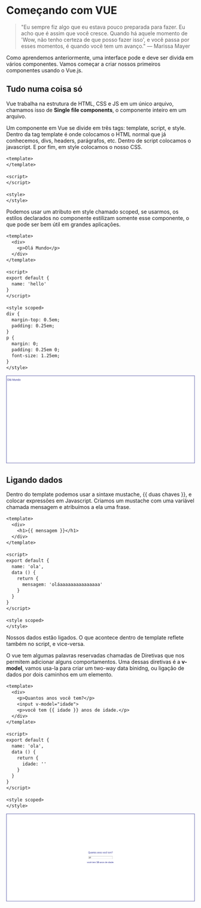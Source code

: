 # Começando com VUE

> "Eu sempre fiz algo que eu estava pouco preparada para fazer. Eu acho que é assim que você cresce. Quando há aquele momento de 'Wow, não tenho certeza de que posso fazer isso', e você passa por esses momentos, é quando você tem um avanço."
> — Marissa Mayer

Como aprendemos anteriormente, uma interface pode e deve ser divida em vários componentes. Vamos começar a criar nossos primeiros componentes usando o Vue.js.

## Tudo numa coisa só

Vue trabalha na estrutura de HTML, CSS e JS em um único arquivo, chamamos isso de **Single file components**, o componente inteiro em um arquivo.

Um componente em Vue se divide em três tags: template, script, e style. Dentro da tag template é onde colocamos o HTML normal que já conhecemos, divs, headers, parágrafos, etc. Dentro de script colocamos o javascript. E por fim, em style colocamos o nosso CSS.

```vue
<template>
</template>

<script>
</script>

<style>
</style>
```

Podemos usar um atributo em style chamado scoped, se usarmos, os estilos declarados no componente estilizam somente esse componente, o que pode ser bem útil em grandes aplicações.

```vue
<template>
  <div>
    <p>Olá Mundo</p>
  </div>
</template>

<script>
export default {
  name: 'hello'
}
</script>

<style scoped>
div {
  margin-top: 0.5em;
  padding: 0.25em;
}
p {
  margin: 0;
  padding: 0.25em 0;
  font-size: 1.25em;
}
</style>
```
![olavue](assets/01.png)

## Ligando dados
  
Dentro do template podemos usar a sintaxe mustache, {{ duas chaves }}, e colocar expressões em Javascript. Criamos um mustache com uma varíável chamada mensagem e atribuímos a ela uma frase. 

```vue
<template>
  <div>
    <h1>{{ mensagem }}</h1>
  </div>
</template>

<script>
export default {
  name: 'ola',
  data () {
    return {
      mensagem: 'oláaaaaaaaaaaaaaaa'
    }
  }
}
</script>

<style scoped>
</style>
```
Nossos dados estão ligados. O que acontece dentro de template reflete também no script, e vice-versa.

O vue tem algumas palavras reservadas chamadas de Diretivas que nos permitem adicionar alguns comportamentos. Uma dessas diretivas é a **v-model**, vamos usa-la para criar um two-way data binidng, ou ligação de dados por dois caminhos em um elemento.
```vue
<template>
  <div>
    <p>Quantos anos você tem?</p>
    <input v-model="idade">
    <p>você tem {{ idade }} anos de idade.</p>
  </div>
</template>

<script>
export default {
  name: 'ola',
  data () {
    return {
      idade: ''
    }
  }
}
</script>

<style scoped>
</style>
```
![olavue](assets/03.png)
